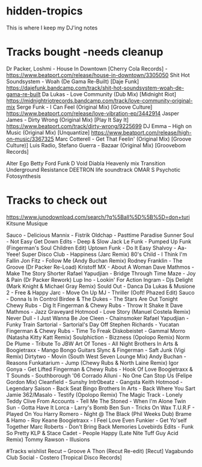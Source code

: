 # hidden-tropics
This is where I keep my DJ'ing notes


# Tracks bought -needs cleanup
Dr Packer, Loshmi - House In Downtown [Cherry Cola Records] -https://www.beatport.com/release/house-in-downtown/3305050
Shit Hot Soundsystem - Woah (De Gama Re-Built) [Daje Funk] https://dajefunk.bandcamp.com/track/shit-hot-soundsystem-woah-de-gama-re-built
Da Lukas - Love Community (Dub Mix) [Midnight Riot] https://midnightriotrecords.bandcamp.com/track/love-community-original-mix
Serge Funk - I Can Feel (Original Mix) [Groove Culture] 
https://www.beatport.com/release/love-vibration-ep/3442914
Jasper James - Dirty Wrong (Original Mix) [Play It Say It] https://www.beatport.com/track/dirty-wrong/9225699
DJ Emma – High on Music (Original Mix) [Unquantize] https://www.beatport.com/release/high-on-music/3367325
Marc Cotterell - Get That Feelin' (Original Mix) [Groove Culture)]
Luis Radio, Stefano Guerra - Bazaar (Original Mix) [Groovebom Records]

Alter Ego Betty Ford
Funk D Void Diabla Heavenly mix
Transition Underground Resistance
DEETRON life soundtrack
OMAR S Psychotic Fotosynthesis


# Tracks to check out 
https://www.junodownload.com/search/?q%5Ball%5D%5B%5D=don+turi
Kitsune Musique




Sauco - Delicious
Mannix - Fistrik
Oldchap - Pasttime Paradise
Sunner Soul - Not Easy
Get Down Edits - Deep & Slow
Jack Le Funk - Pumped Up Funk (Fingerman's Soul Children Edit)
Uptown Funk - Do It Easy
Shalvoy - Aa-Yeee!
Super Disco Club - Happiness (Jarc Remix)
80's Child - I Think I'm Fallin
Jon Fitz - Follow Me (Andy Buchan Remix)
Rodney Franklin - The Groove (Dr Packer Re-Load)
Kristoff MX - About A Woman
Dave Mathmos - Make The Story Shorter
Rafael Yapudjian - Bridge Through Time
Maze - Joy & Pain (Dr Packer Rework)
Lup Ino - Lookin' For Action
Ingram - Djs Delight (Mark Knight & Michael Gray Remix)
Sould Out - Danca
Da Lukas & Musione 2 - Free & Happy
Jarc - Move On Up
MJ - Thriller (Ooft! Phazed Edit)
Sauco - Donna Is In Control
Birdee & The Dukes - The Stars Are Out Tonight
Chewy Rubs - Dig It
Fingerman & Chewy Rubs - Throw It Shake It
Dave Mathmos - Jazz Graveyard
Hotmood - Love Story (Manuel Costela Remix)
Never Dull - I Just Wanna Be
Joe Cleen - Chainsmoker
Rafael Yapudjian - Funky Train
Sartorial - Sartorial's Day Off
Stephen Richards - Yucatan
Fingerman & Chewy Rubs - Time To Freak
Diskobeistet - Gammal Morro (Natasha Kitty Katt Remix)
Soulphiction - Bizzness (Opolopo Remix)
Norm De Plume - Tribute To JBW
Art Of Tones - All Night
Brothers In Arts & Boogietraxx - Mango Bongo Guitars
Slync & Fingerman - Saft Junk (Vigi Remix)
Dirtytwo - Movin (South West Seven Lounge Mix)
Andy Buchan - Reasons
Funkatarium - Jump (Chewy Rubs & North Laine Remix)
Igor Gonya - Get Lifted
Fingerman & Chewy Rubs - Hook Of Love
Boogietraxx & T Sounds - Southborough '06
Corrado Alluni - No One Can Stop Us (Felipe Gordon Mix)
Cleanfield - Sunshy
Intr0beatz - Gangsta Keith
Hotmood - Legendary
Saison - Back Seat Bingo
Brothers In Arts - Back Where You Sart
Jamie 362/Masalo - Testify (Opolopo Remix)
The Magic Track - Lonely Teddy
Clive From Accounts - Tell Me
The Stoned - When I'm Alone
Twin Sun - Gotta Have It
Lorca - Larry's Bomb
Ben Sun - Tricks On Wax
T.U.R.F - Played On You
Harry Romero - Night @ The Black (Phil Weeks Dub)
Brame & Hamo - Roy Keane
Boogietraxx - I Feel Love
Even Funkier - Get Yo'self Together
Marc Roberts - Don't Bring Back Memories
Lovebirds Edits - Funk So Pretty
KLP & Stace Cadet - People Happy (Late Nite Tuff Guy Acid Remix)
Tommy Rawson - Illusions

#Tracks wishlist
Recut – Groove A Thon (Recut Re-edit) [Recut] 
Vagabundo Club Social - Costero [Tropical Disco Records]
